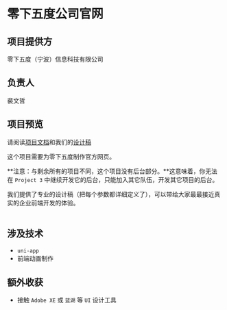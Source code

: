 # 零下五度公司官网

## 项目提供方
零下五度（宁波）信息科技有限公司

## 负责人
裴文哲

## 项目预览
请阅读[项目文档](../resources/website.docx)和我们的[设计稿](https://lanhuapp.com/url/jZgID-WQhBl)

这个项目需要为零下五度制作官方网页。
<br>

**注意：与剩余所有的项目不同，这个项目没有后台部分。**这意味着，你无法在 `Project 3` 中继续开发它的后台，只能加入其它队伍，开发其它项目的后台。  

我们提供了专业的设计稿（把每个参数都详细定义了），可以带给大家最最接近真实的企业前端开发的体验。  
<br>

## 涉及技术
- `uni-app`
- 前端动画制作 

## 额外收获
- 接触 `Adobe XE` 或 `蓝湖` 等 `UI` 设计工具
